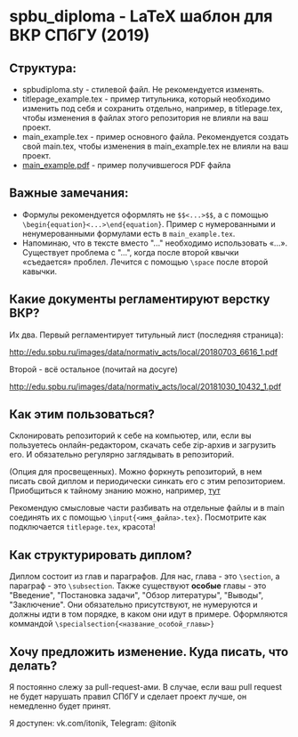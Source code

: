 # spbu_diploma - LaTeX шаблон для ВКР СПбГУ (2019)

## Cтруктура:

* spbudiploma.sty - стилевой файл. Не рекомендуется изменять.
* titlepage_example.tex - пример титульника, который необходимо изменить под себя и сохранить отдельно, например, в titlepage.tex, чтобы изменения в файлах этого репозитория не влияли на ваш проект.
* main_example.tex - пример основного файла. Рекомендуется создать свой main.tex, чтобы изменения в main_example.tex не влияли на ваш проект.
* [main_example.pdf](https://github.com/itonik/spbu_diploma/blob/master/main_example.pdf) - пример получившегося PDF файла

## Важные замечания:

* Формулы рекомендуется оформлять не `$$<...>$$`, а с помощью `\begin{equation}<...>\end{equation}`. Пример с нумерованными и ненумерованными формулами есть в `main_example.tex`.
* Напоминаю, что в тексте вместо "..." необходимо использовать «...». Существует проблема с "...", когда после второй квычки «съедается» проблел. Лечится с помощью `\space` после второй кавычки.

## Какие документы регламентируют верстку ВКР?
Их два. Первый регламентирует титульный лист (последняя страница):

http://edu.spbu.ru/images/data/normativ_acts/local/20180703_6616_1.pdf

Второй - всё остальное (почитай на досуге)

http://edu.spbu.ru/images/data/normativ_acts/local/20181030_10432_1.pdf

## Как этим пользоваться?
Склонировать репозиторий к себе на компьютер, или, если вы пользуетесь онлайн-редактором,
скачать себе zip-архив и загрузить его. И обязательно регулярно заглядывать в репозиторий.

(Опция для просвещенных).
Можно форкнуть репозиторий, в нем писать свой диплом и периодически синкать его
с этим репозиторием.
Приобщиться к тайному знанию можно, например,
[тут](https://help.github.com/en/articles/syncing-a-fork)

Рекомендую смысловые части разбивать на отдельные файлы и в main соединять их с помощью
`\input{<имя_файла>.tex}`. Посмотрите как подключается `titlepage.tex`, красота!

## Как структурировать диплом?
Диплом состоит из глав и параграфов. Для нас, глава - это `\section`, а параграф - это `\subsection`.
Также существуют **особые** главы - это "Введение", "Постановка задачи", "Обзор литературы",
"Выводы", "Заключение". Они обязательно присутствуют, не нумеруются и должны идти в том порядке, в
каком они идут в примере. Оформляются коммандой `\specialsection{<название_особой_главы>}`

## Хочу предложить изменение. Куда писать, что делать?
Я постоянно слежу за pull-request-ами. В случае, если ваш pull request не будет нарушать правил СПбГУ и сделает проект лучше, он немедленно будет принят.

Я доступен: vk.com/itonik, Telegram: @itonik
